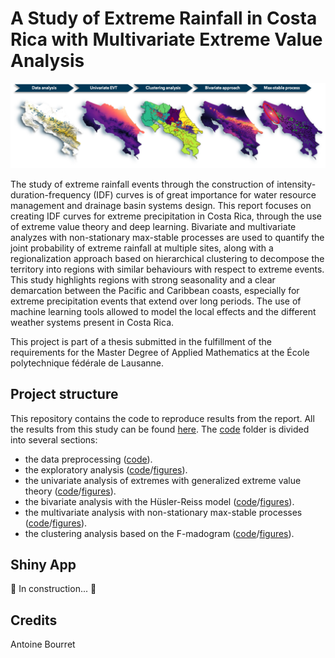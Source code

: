 # A Study of Extreme Rainfall in Costa Rica with Multivariate Extreme Value Analysis

<p align="center">
  <img src="presentation/Images/Plots_recap.png" width="700"/>
</p>

The study of extreme rainfall events through the construction of intensity-duration-frequency (IDF) curves is of great importance for water resource management and drainage basin systems design. This report focuses on creating IDF curves for extreme precipitation in Costa Rica, through the use of extreme value theory and deep learning. Bivariate and multivariate analyzes with non-stationary max-stable processes are used to quantify the joint probability of extreme rainfall at multiple sites, along with a regionalization approach based on hierarchical clustering to decompose the territory into regions with similar behaviours with respect to extreme events. This study highlights regions with strong seasonality and a clear demarcation between the Pacific and Caribbean coasts, especially for extreme precipitation events that extend over long periods. The use of machine learning tools allowed to model the local effects and the different weather systems present in Costa Rica.

This project is part of a thesis submitted in the fulfillment of the requirements for the Master Degree of Applied Mathematics at the École polytechnique fédérale de Lausanne. 

## Project structure

This repository contains the code to reproduce results from the report. All the results from this study can be found [here](results). The [code](code) folder is divided into several sections:
- the data preprocessing ([code](code/Chapter_1_Intro.R)).
- the exploratory analysis ([code](code/Chapter_2_Exploratory_Analysis.R)/[figures](results/Figures/chapter_2_exploratory_analysis)).
- the univariate analysis of extremes with generalized extreme value theory ([code](code/Chapter_3_Univariate_Analysis.R)/[figures](results/Figures/chapter_3_univariate_analysis)).
- the bivariate analysis with the Hüsler-Reiss model ([code](code/Chapter_4_Bivariate_Analysis.R)/[figures](results/Figures/chapter_4_bivariate_analysis)).
- the multivariate analysis with non-stationary max-stable processes ([code](code/Chapter_5_Multivariate_Analysis.R)/[figures](results/Figures/chapter_5_multivariate_analysis)).
- the clustering analysis based on the F-madogram ([code](code/Chapter_6_Clustering_Analysis.R)/[figures](results/Figures/chapter_6_clustering_analysis)).


## Shiny App

:construction: In construction... :construction:

## Credits

Antoine Bourret
